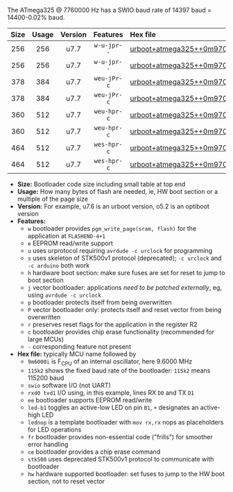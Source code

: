 The ATmega325 @ 7760000 Hz has a SWIO baud rate of 14397 baud = 14400-0.02% baud.

|Size|Usage|Version|Features|Hex file|
|:-:|:-:|:-:|:-:|:--|
|256|256|u7.7|`w-u-jpr--`|[urboot+atmega325++0m9700i++++1k8_swio_rxe0_txe1_led+b5.hex](https://raw.githubusercontent.com/stefanrueger/urboot.hex/main/mcus/atmega325/internal_oscillator/fint++0m9700_Hz/br++++1k8_bps/urboot+atmega325++0m9700i++++1k8_swio_rxe0_txe1_led+b5.hex)|
|256|256|u7.7|`w-u-jpr--`|[urboot+atmega325++0m9700i++++1k8_swio_rxe0_txe1_lednop.hex](https://raw.githubusercontent.com/stefanrueger/urboot.hex/main/mcus/atmega325/internal_oscillator/fint++0m9700_Hz/br++++1k8_bps/urboot+atmega325++0m9700i++++1k8_swio_rxe0_txe1_lednop.hex)|
|378|384|u7.7|`weu-jPr-c`|[urboot+atmega325++0m9700i++++1k8_swio_rxe0_txe1_ee_led+b5_fr_ce.hex](https://raw.githubusercontent.com/stefanrueger/urboot.hex/main/mcus/atmega325/internal_oscillator/fint++0m9700_Hz/br++++1k8_bps/urboot+atmega325++0m9700i++++1k8_swio_rxe0_txe1_ee_led+b5_fr_ce.hex)|
|378|384|u7.7|`weu-jPr-c`|[urboot+atmega325++0m9700i++++1k8_swio_rxe0_txe1_ee_lednop_fr_ce.hex](https://raw.githubusercontent.com/stefanrueger/urboot.hex/main/mcus/atmega325/internal_oscillator/fint++0m9700_Hz/br++++1k8_bps/urboot+atmega325++0m9700i++++1k8_swio_rxe0_txe1_ee_lednop_fr_ce.hex)|
|360|512|u7.7|`weu-hpr-c`|[urboot+atmega325++0m9700i++++1k8_swio_rxe0_txe1_ee_led+b5_fr_ce_hw.hex](https://raw.githubusercontent.com/stefanrueger/urboot.hex/main/mcus/atmega325/internal_oscillator/fint++0m9700_Hz/br++++1k8_bps/urboot+atmega325++0m9700i++++1k8_swio_rxe0_txe1_ee_led+b5_fr_ce_hw.hex)|
|360|512|u7.7|`weu-hpr-c`|[urboot+atmega325++0m9700i++++1k8_swio_rxe0_txe1_ee_lednop_fr_ce_hw.hex](https://raw.githubusercontent.com/stefanrueger/urboot.hex/main/mcus/atmega325/internal_oscillator/fint++0m9700_Hz/br++++1k8_bps/urboot+atmega325++0m9700i++++1k8_swio_rxe0_txe1_ee_lednop_fr_ce_hw.hex)|
|464|512|u7.7|`wes-hpr-c`|[urboot+atmega325++0m9700i++++1k8_swio_rxe0_txe1_ee_led+b5_fr_ce_stk500_hw.hex](https://raw.githubusercontent.com/stefanrueger/urboot.hex/main/mcus/atmega325/internal_oscillator/fint++0m9700_Hz/br++++1k8_bps/urboot+atmega325++0m9700i++++1k8_swio_rxe0_txe1_ee_led+b5_fr_ce_stk500_hw.hex)|
|464|512|u7.7|`wes-hpr-c`|[urboot+atmega325++0m9700i++++1k8_swio_rxe0_txe1_ee_lednop_fr_ce_stk500_hw.hex](https://raw.githubusercontent.com/stefanrueger/urboot.hex/main/mcus/atmega325/internal_oscillator/fint++0m9700_Hz/br++++1k8_bps/urboot+atmega325++0m9700i++++1k8_swio_rxe0_txe1_ee_lednop_fr_ce_stk500_hw.hex)|

- **Size:** Bootloader code size including small table at top end
- **Usage:** How many bytes of flash are needed, ie, HW boot section or a multiple of the page size
- **Version:** For example, u7.6 is an urboot version, o5.2 is an optiboot version
- **Features:**
  + `w` bootloader provides `pgm_write_page(sram, flash)` for the application at `FLASHEND-4+1`
  + `e` EEPROM read/write support
  + `u` uses urprotocol requiring `avrdude -c urclock` for programming
  + `s` uses skeleton of STK500v1 protocol (deprecated); `-c urclock` and `-c arduino` both work
  + `h` hardware boot section: make sure fuses are set for reset to jump to boot section
  + `j` vector bootloader: applications *need to be patched externally*, eg, using `avrdude -c urclock`
  + `p` bootloader protects itself from being overwritten
  + `P` vector bootloader only: protects itself and reset vector from being overwritten
  + `r` preserves reset flags for the application in the register R2
  + `c` bootloader provides chip erase functionality (recommended for large MCUs)
  + `-` corresponding feature not present
- **Hex file:** typically MCU name followed by
  + `9m6000i` is F<sub>CPU</sub> of an internal oscillator, here 9.6000 MHz
  + `115k2` shows the fixed baud rate of the bootloader: `115k2` means 115200 baud
  + `swio` software I/O (not UART)
  + `rxd0 txd1` I/O using, in this example, lines RX `D0` and TX `D1`
  + `ee` bootloader supports EEPROM read/write
  + `led-b1` toggles an active-low LED on pin `B1`, `+` designates an active-high LED
  + `lednop` is a template bootloader with `mov rx,rx` nops as placeholders for LED operations
  + `fr` bootloader provides non-essential code ("frills") for smoother error handling
  + `ce` bootloader provides a chip erase command
  + `stk500` uses deprecated STK500v1 protocol to communicate with bootloader
  + `hw` hardware supported bootloader: set fuses to jump to the HW boot section, not to reset vector
